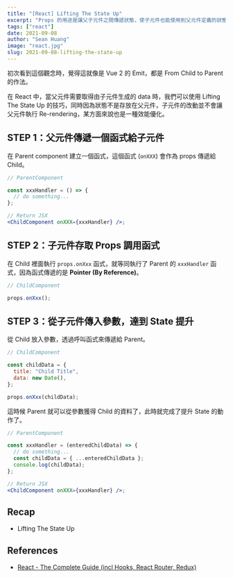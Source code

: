 ```yaml
---
title: "[React] Lifting The State Up"
excerpt: "Props 的用途是讓父子元件之間傳遞狀態，使子元件也能使用到父元件定義的狀態，而子元件的狀態也能透過 Lifting State 的方式提升給父元件使用。"
tags: ["react"]
date: 2021-09-08
author: "Sean Huang"
image: "react.jpg"
slug: 2021-09-08-lifting-the-state-up
---
```


初次看到這個觀念時，覺得這就像是 Vue 2 的 Emit，都是 From Child to Parent 的作法。

在 React 中，當父元件需要取得由子元件生成的 data 時，我們可以使用 Lifting The State Up 的技巧，同時因為狀態不是存放在父元件，子元件的改動並不會讓父元件執行 Re-rendering，某方面來說也是一種效能優化。

## STEP 1：父元件傳遞一個函式給子元件

在 Parent component 建立一個函式，這個函式 (`onXXX`) 會作為 props 傳遞給 Child。

```jsx
// ParentComponent

const xxxHandler = () => {
  // do something...
};

// Return JSX
<ChildComponent onXXX={xxxHandler} />;
```

## STEP 2：子元件存取 Props 調用函式

在 Child 裡面執行 `props.onXxx` 函式，就等同執行了 Parent 的 `xxxHandler` 函式，因為函式傳遞的是 **Pointer (By Reference)**。

```jsx
// ChildComponent

props.onXxx();
```

## STEP 3：從子元件傳入參數，達到 State 提升

從 Child 放入參數，透過呼叫函式來傳遞給 Parent。

```jsx
// ChildComponent

const childData = {
  title: "Child Title",
  data: new Date(),
};

props.onXxx(childData);
```

這時候 Parent 就可以從參數獲得 Child 的資料了，此時就完成了提升 State 的動作了。

```jsx
// ParentComponent

const xxxHandler = (enteredChildData) => {
  // do something...
  const childData = { ...enteredChildData };
  console.log(childData);
};

// Return JSX
<ChildComponent onXXX={xxxHandler} />;
```

## Recap

- Lifting The State Up

## References

- [React - The Complete Guide (incl Hooks, React Router, Redux)](https://www.udemy.com/course/react-the-complete-guide-incl-redux/)
